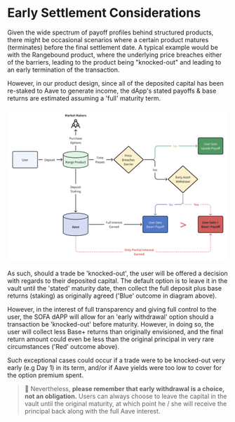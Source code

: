 # Early Settlement Considerations

Given the wide spectrum of payoff profiles behind structured products, there might be occasional scenarios where a certain product matures (terminates) before the final settlement date.  A typical example would be with the Rangebound product, where the underlying price breaches either of the barriers, leading to the product being "knocked-out" and leading to an early termination of the transaction.

However, in our product design, since all of the deposited capital has been re-staked to Aave to generate income, the dApp's stated payoffs & base returns are estimated assuming a 'full' maturity term.

![](../static/draw5.png)

As such, should a trade be 'knocked-out', the user will be offered a decision with regards to their deposited capital.  The default option is to leave it in the vault until the 'stated' maturity date, then collect the full deposit plus base returns (staking) as originally agreed ('Blue' outcome in diagram above).

However, in the interest of full transparency and giving full control to the user, the SOFA dAPP will allow for an 'early withdrawal' option should a transaction be 'knocked-out' before maturity.  However, in doing so, the user will collect less Base+ returns than originally envisioned, and the final return amount could even be less than the original principal in very rare circumstances ('Red' outcome above).

Such exceptional cases could occur if a trade were to be knocked-out very early (e.g Day 1) in its term, and/or if Aave yields were too low to cover for the option premium spent.

> 📌 Nevertheless, **please remember that early withdrawal is a choice, not an obligation.**  Users can always choose to leave the capital in the vault until the original maturity, at which point he / she will receive the principal back along with the full Aave interest.
